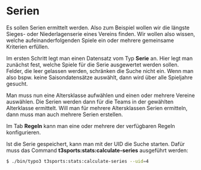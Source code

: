 # Serien

Es sollen Serien ermittelt werden. Also zum Beispiel wollen wir die längste Sieges- oder Niederlagenserie eines Vereins finden. Wir wollen also wissen, welche aufeinanderfolgenden Spiele ein oder mehrere gemeinsame Kriterien erfüllen.

Im ersten Schritt legt man einen Datensatz vom Typ **Serie** an. Hier legt man zunächst fest, welche Spiele für die Serie ausgewertet werden sollen. Felder, die leer gelassen werden, schränken die Suche nicht ein. Wenn man also bspw. keine Saisondatensätze auswählt, dann wird über alle Spieljahre gesucht.

Man muss nun eine Altersklasse aufwählen und einen oder mehrere Vereine auswählen. Die Serien werden dann für die Teams in der gewählten Alterklasse ermittelt. Will man für mehrere Altersklassen Serien ermitteln, dann muss man auch mehrere Serien erstellen. 

Im Tab **Regeln** kann man eine oder mehrere der verfügbaren Regeln konfigurieren.

Ist die Serie gespeichert, kann man mit der UID die Suche starten. Dafür muss das Command **t3sports:stats:calculate-series** ausgeführt werden:

```bash
$ ./bin/typo3 t3sports:stats:calculate-series --uid=4
```

